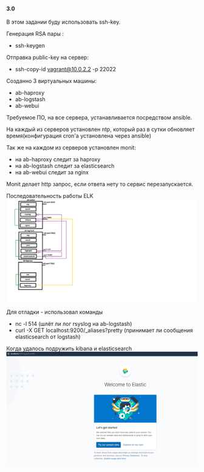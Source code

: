 ﻿#### 3.0 

В этом задании буду использовать ssh-key.

Генерация RSA пары :
- ssh-keygen

Отправка public-key на сервер:
- ssh-copy-id vagrant@10.0.2.2 -p 22022

Созданно 3 виртуальных машины:
- ab-haproxy
- ab-logstash
- ab-webui

Требуемое ПО, на все сервера, устанавливается посредством ansible.

На каждый из серверов установлен ntp, который раз в сутки обновляет время(конфигурация cron'а установлена через ansible)

Так же на каждом из серверов установлен monit:
- на ab-haproxy следит за haproxy 
- на ab-logstash следит за elasticsearch
- на ab-webui следит за nginx

Monit делает http запрос, если ответа нету то сервис перезапускается.


Последовательность работы ELK
![Image alt](https://github.com/allin58/DevOps/blob/master/lab-3.0/2.PNG)  



Для отладки - использовал команды
- nc -l 514 (шлёт ли лог rsyslog на ab-logstash)
- curl -X GET localhost:9200/_aliases?pretty (принимает ли сообщения elasticsearch от logstash)



Когда удалось подружить kibana и elasticsearch
![Image alt](https://github.com/allin58/DevOps/blob/master/lab-3.0/kibana.PNG) 











